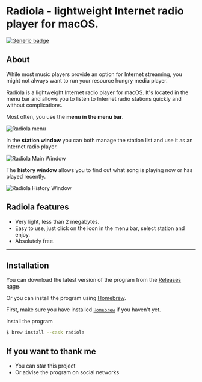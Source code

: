 # Radiola - lightweight Internet radio player for macOS.

[![Generic badge](https://img.shields.io/badge/-Download-blue.svg?style=for-the-badge)](https://github.com/SokoloffA/radiola/releases)

## About
While most music players provide an option for Internet streaming, you might not always want to run your resource hungry media player.

Radiola is a lightweight Internet radio player for macOS. It's located in the menu bar and allows you to listen to Internet radio stations quickly and without complications.

Most often, you use the **menu in the menu bar**.

![Radiola menu](https://user-images.githubusercontent.com/854935/182122940-a42de641-3377-4728-bd95-b3b6e54f2ea9.png)  


In the **station window** you can both manage the station list and use it as an Internet radio player.

![Radiola Main Window](https://user-images.githubusercontent.com/854935/182121740-67f47916-85a7-4d3d-8742-a0ea06c511c9.png)


The **history window** allows you to find out what song is playing now or has played recently.

![Radiola History Window](https://user-images.githubusercontent.com/854935/182125735-6dd7494a-c899-471e-a617-1dd09dbe497c.png)

## Radiola features
* Very light, less than 2 megabytes.
* Easy to use, just click on the icon in the menu bar, select station and enjoy.
* Absolutely free.

___
## Installation
You can download the latest version of the program from the [Releases page](https://github.com/SokoloffA/radiola/releases).

Or you can install the program using [Homebrew](https://brew.sh/). 

First, make sure you have installed [`Homebrew`](https://brew.sh) if you haven't yet.

Install the program
```sh
$ brew install --cask radiola
```


## If you want to thank me
* You can star this project
* Or advise the program on social networks

